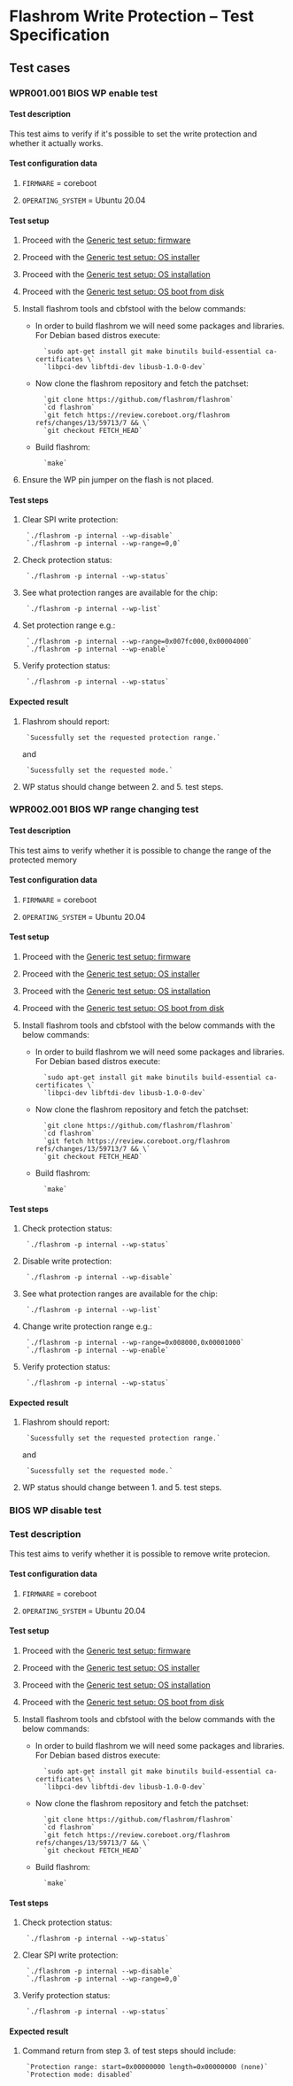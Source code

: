 # Flashrom Write Protection – Test Specification

## Test cases

### WPR001.001 BIOS WP enable test

#### Test description

This test aims to verify if it's possible to set the write protection and  
whether it actually works.

#### Test configuration data

1. `FIRMWARE` = coreboot

2. `OPERATING_SYSTEM` = Ubuntu 20.04

#### Test setup

1. Proceed with the [Generic test setup: firmware](https://novacustom.gitlab.io/dasharo-compatibility/dasharo-compatibility/generic-test-setup/#firmware)

2. Proceed with the [Generic test setup: OS installer](https://novacustom.gitlab.io/dasharo-compatibility/dasharo-compatibility/generic-test-setup/#os-installer)

3. Proceed with the [Generic test setup: OS installation](https://novacustom.gitlab.io/dasharo-compatibility/dasharo-compatibility/generic-test-setup/#os-installation)

4. Proceed with the [Generic test setup: OS boot from disk](https://novacustom.gitlab.io/dasharo-compatibility/dasharo-compatibility/generic-test-setup/#os-boot-from-disk)

5. Install flashrom tools and cbfstool with the below commands:

    - In order to build flashrom we will need some packages and libraries.  
For Debian based distros execute:  

            `sudo apt-get install git make binutils build-essential ca-certificates \`  
            `libpci-dev libftdi-dev libusb-1.0-0-dev`

    - Now clone the flashrom repository and fetch the patchset:  

            `git clone https://github.com/flashrom/flashrom`  
            `cd flashrom`  
            `git fetch https://review.coreboot.org/flashrom refs/changes/13/59713/7 && \`  
            `git checkout FETCH_HEAD`  

    - Build flashrom:  

            `make`

6. Ensure the WP pin jumper on the flash is not placed.

#### Test steps

1. Clear SPI write protection:  

        `./flashrom -p internal --wp-disable`  
        `./flashrom -p internal --wp-range=0,0`

2. Check protection status:  

        `./flashrom -p internal --wp-status`

3. See what protection ranges are available for the chip:  

        `./flashrom -p internal --wp-list`

4. Set protection range e.g.:  

        `./flashrom -p internal --wp-range=0x007fc000,0x00004000`  
        `./flashrom -p internal --wp-enable`

5. Verify  protection status:

        `./flashrom -p internal --wp-status`

#### Expected result

1. Flashrom should report:  

        `Sucessfully set the requested protection range.`
    and

        `Sucessfully set the requested mode.`

2. WP status should change between 2. and 5. test steps.

### WPR002.001 BIOS WP range changing test

#### Test description

This test aims to verify whether it is possible to change the range of the  
protected memory

#### Test configuration data

1. `FIRMWARE` = coreboot

2. `OPERATING_SYSTEM` = Ubuntu 20.04

#### Test setup

1. Proceed with the [Generic test setup: firmware](https://novacustom.gitlab.io/dasharo-compatibility/dasharo-compatibility/generic-test-setup/#firmware)

2. Proceed with the [Generic test setup: OS installer](https://novacustom.gitlab.io/dasharo-compatibility/dasharo-compatibility/generic-test-setup/#os-installer)

3. Proceed with the [Generic test setup: OS installation](https://novacustom.gitlab.io/dasharo-compatibility/dasharo-compatibility/generic-test-setup/#os-installation)

4. Proceed with the [Generic test setup: OS boot from disk](https://novacustom.gitlab.io/dasharo-compatibility/dasharo-compatibility/generic-test-setup/#os-boot-from-disk) 

5. Install flashrom tools and cbfstool with the below commands with the below commands:  

    - In order to build flashrom we will need some packages and libraries.  
For Debian based distros execute:  

            `sudo apt-get install git make binutils build-essential ca-certificates \`  
            `libpci-dev libftdi-dev libusb-1.0-0-dev`

    - Now clone the flashrom repository and fetch the patchset:  

            `git clone https://github.com/flashrom/flashrom`  
            `cd flashrom`  
            `git fetch https://review.coreboot.org/flashrom refs/changes/13/59713/7 && \`  
            `git checkout FETCH_HEAD`  

    - Build flashrom:  

            `make`

#### Test steps

1. Check protection status:  

        `./flashrom -p internal --wp-status`

2. Disable write protection:  

        `./flashrom -p internal --wp-disable`

3. See what protection ranges are available for the chip:  

        `./flashrom -p internal --wp-list`

4. Change write protection range e.g.:  

        `./flashrom -p internal --wp-range=0x008000,0x00001000`  
        `./flashrom -p internal --wp-enable`  

5. Verify protection status:  

        `./flashrom -p internal --wp-status`

#### Expected result

1. Flashrom should report:  

        `Sucessfully set the requested protection range.`
    and

        `Sucessfully set the requested mode.`
2. WP status should change between 1. and 5. test steps.

### BIOS WP disable test

### Test description

This test aims to verify whether it is possible to remove write protecion.

#### Test configuration data

1. `FIRMWARE` = coreboot

2. `OPERATING_SYSTEM` = Ubuntu 20.04

#### Test setup

1. Proceed with the [Generic test setup: firmware](https://novacustom.gitlab.io/dasharo-compatibility/dasharo-compatibility/generic-test-setup/#firmware)

2. Proceed with the [Generic test setup: OS installer](https://novacustom.gitlab.io/dasharo-compatibility/dasharo-compatibility/generic-test-setup/#os-installer)

3. Proceed with the [Generic test setup: OS installation](https://novacustom.gitlab.io/dasharo-compatibility/dasharo-compatibility/generic-test-setup/#os-installation)

4. Proceed with the [Generic test setup: OS boot from disk](https://novacustom.gitlab.io/dasharo-compatibility/dasharo-compatibility/generic-test-setup/#os-boot-from-disk)

5. Install flashrom tools and cbfstool with the below commands with the below commands:

    - In order to build flashrom we will need some packages and libraries.  
For Debian based distros execute:  

            `sudo apt-get install git make binutils build-essential ca-certificates \`  
            `libpci-dev libftdi-dev libusb-1.0-0-dev`

    - Now clone the flashrom repository and fetch the patchset:  

            `git clone https://github.com/flashrom/flashrom`  
            `cd flashrom`  
            `git fetch https://review.coreboot.org/flashrom refs/changes/13/59713/7 && \`  
            `git checkout FETCH_HEAD`  

    - Build flashrom:  

            `make`

#### Test steps

1. Check protection status:  

        `./flashrom -p internal --wp-status`

2. Clear SPI write protection:  

        `./flashrom -p internal --wp-disable`  
        `./flashrom -p internal --wp-range=0,0`

3. Verify protection status:  

        `./flashrom -p internal --wp-status`

#### Expected result

1. Command return from step 3. of test steps should include:  

        `Protection range: start=0x00000000 length=0x00000000 (none)`  
        `Protection mode: disabled`
